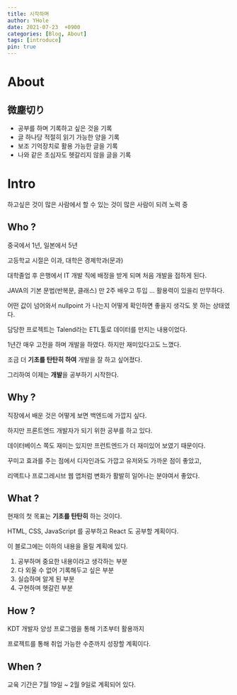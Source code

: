 ```yaml
---
title: 시작하며
author: YHole
date: 2021-07-23  +0900
categories: [Blog, About]
tags: [introduce]
pin: true
---
```


# About

## 微塵切り

- 공부를 하며 기록하고 싶은 것을 기록
- 글 하나당 적절히 읽기 가능한 양을 기록
- 보조 기억장치로 활용 가능한 글을 기록
- 나와 같은 초심자도 헷갈리지 않을 글을 기록

# Intro

하고싶은 것이 많은 사람에서 할 수 있는 것이 많은 사람이 되려 노력 중

## Who ?

중국에서 1년, 일본에서 5년

고등학교 시절은 이과, 대학은 경제학과(문과)

대학졸업 후 은행에서 IT 개발 직에 배정을 받게 되며 처음 개발을 접하게 된다.

JAVA의 기본 문법(반복문, 클래스) 만 2주 배우고 투입 ... 활용력이 있을리 만무하다.

어떤 값이 넘어와서 nullpoint 가 나는지 어떻게 확인하면 좋을지 생각도 못 하는 상태였다.

담당한 프로젝트는 Talend라는 ETL툴로 데이터를 만지는 내용이었다.

1년간 매우 고전을 하며 개발을 하였다. 하지만 재미있다고도 느꼈다.

조금 더 **기초를 탄탄히 하여** 개발을 잘 하고 싶어졌다.

그리하여 이제는 **개발**을 공부하기 시작한다.

## Why ?

직장에서 배운 것은 어떻게 보면 백엔드에 가깝지 싶다.

하지만 프론트엔드 개발자가 되기 위한 공부를 하고 있다.

데이터베이스 쪽도 재미는 있지만 프런트엔드가 더 재미있어 보였기 때문이다.

꾸미고 효과를 주는 점에서 디자인과도 가깝고 유저와도 가까운 점이 좋았고,

리액트나 프로그레시브 웹 앱처럼 변화가 활발히 일어나는 분야여서 좋았다.

## What ?

현재의 첫 목표는 **기초를 탄탄히** 하는 것이다.

HTML, CSS, JavaScript 를 공부하고 React 도 공부할 계획이다.

이 블로그에는 이하의 내용을 올릴 계획에 있다.

1. 공부하며 중요한 내용이라고 생각하는 부분
2. 다 외울 수 없어 기록해두고 싶은 부분
3. 실습하며 알게 된 부분
4. 구현하며 헷갈린 부분

## How ?

KDT 개발자 양성 프로그램을 통해 기초부터 활용까지

프로젝트를 통해 취업 가능한 수준까지 성장할 계획이다.

## When ?

교육 기간은 7월 19일 ~ 2월 9일로 계획되어 있다.
